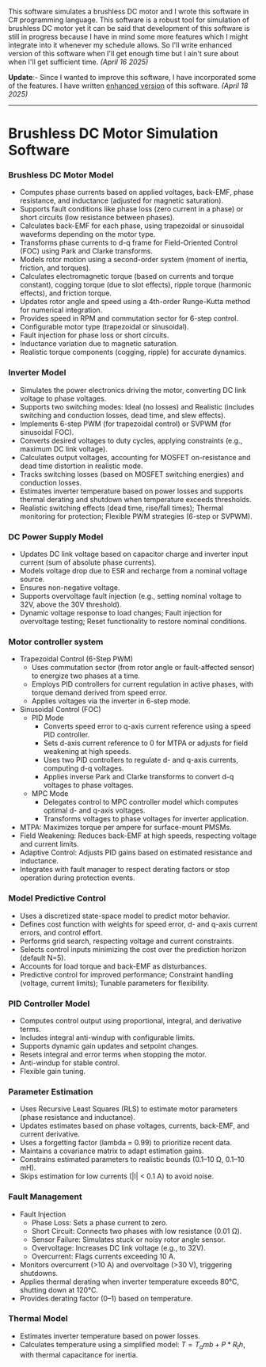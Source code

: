 This software simulates a brushless DC motor and I wrote this software in C# programming language. This software is a robust tool for simulation of brushless DC motor yet it can be said that development of this software is still in progress because I have in mind some more features which I might integrate into it whenever my schedule allows. 
So I'll write enhanced version of this software when I'll get enough time but I ain't sure about when I'll get sufficient time. _(April 16 2025)_

**Update**:- Since I wanted to improve this software, I have incorporated some of the features. I have written [enhanced version](https://github.com/KMORaza/Brushless_DC_Motor_Simulation_App/tree/main/Brushless%20DC%20Motor%20Simulation%20App/BrushlessDCMotorSimulation) of this software. _(April 18 2025)_

---

# Brushless DC Motor Simulation Software

### Brushless DC Motor Model
  * Computes phase currents based on applied voltages, back-EMF, phase resistance, and inductance (adjusted for magnetic saturation).
  * Supports fault conditions like phase loss (zero current in a phase) or short circuits (low resistance between phases).
  * Calculates back-EMF for each phase, using trapezoidal or sinusoidal waveforms depending on the motor type.
  * Transforms phase currents to d-q frame for Field-Oriented Control (FOC) using Park and Clarke transforms.
  * Models rotor motion using a second-order system (moment of inertia, friction, and torques).
  * Calculates electromagnetic torque (based on currents and torque constant), cogging torque (due to slot effects), ripple torque (harmonic effects), and friction torque.
  * Updates rotor angle and speed using a 4th-order Runge-Kutta method for numerical integration.
  * Provides speed in RPM and commutation sector for 6-step control.
  * Configurable motor type (trapezoidal or sinusoidal).
  * Fault injection for phase loss or short circuits.
  * Inductance variation due to magnetic saturation.
  * Realistic torque components (cogging, ripple) for accurate dynamics.
### Inverter Model
  * Simulates the power electronics driving the motor, converting DC link voltage to phase voltages.
  * Supports two switching modes: Ideal (no losses) and Realistic (includes switching and conduction losses, dead time, and slew effects).
  * Implements 6-step PWM (for trapezoidal control) or SVPWM (for sinusoidal FOC).
  * Converts desired voltages to duty cycles, applying constraints (e.g., maximum DC link voltage).
  * Calculates output voltages, accounting for MOSFET on-resistance and dead time distortion in realistic mode.
  * Tracks switching losses (based on MOSFET switching energies) and conduction losses.
  * Estimates inverter temperature based on power losses and supports thermal derating and shutdown when temperature exceeds thresholds.
  * Realistic switching effects (dead time, rise/fall times); Thermal monitoring for protection; Flexible PWM strategies (6-step or SVPWM).
### DC Power Supply Model
  * Updates DC link voltage based on capacitor charge and inverter input current (sum of absolute phase currents).
  * Models voltage drop due to ESR and recharge from a nominal voltage source.
  * Ensures non-negative voltage.
  * Supports overvoltage fault injection (e.g., setting nominal voltage to 32V, above the 30V threshold).
  * Dynamic voltage response to load changes; Fault injection for overvoltage testing; Reset functionality to restore nominal conditions.
### Motor controller system
  * Trapezoidal Control (6-Step PWM)
    * Uses commutation sector (from rotor angle or fault-affected sensor) to energize two phases at a time.
    * Employs PID controllers for current regulation in active phases, with torque demand derived from speed error.
    * Applies voltages via the inverter in 6-step mode.
  * Sinusoidal Control (FOC)
    * PID Mode
      * Converts speed error to q-axis current reference using a speed PID controller.
      * Sets d-axis current reference to 0 for MTPA or adjusts for field weakening at high speeds.
      * Uses two PID controllers to regulate d- and q-axis currents, computing d-q voltages.
      * Applies inverse Park and Clarke transforms to convert d-q voltages to phase voltages.
    * MPC Mode
      * Delegates control to MPC controller model which computes optimal d- and q-axis voltages.
      * Transforms voltages to phase voltages for inverter application.
  * MTPA: Maximizes torque per ampere for surface-mount PMSMs.
  * Field Weakening: Reduces back-EMF at high speeds, respecting voltage and current limits.
  * Adaptive Control: Adjusts PID gains based on estimated resistance and inductance.
  * Integrates with fault manager to respect derating factors or stop operation during protection events.
### Model Predictive Control
  * Uses a discretized state-space model to predict motor behavior.
  * Defines cost function with weights for speed error, d- and q-axis current errors, and control effort.
  * Performs grid search, respecting voltage and current constraints.
  * Selects control inputs minimizing the cost over the prediction horizon (default N=5).
  * Accounts for load torque and back-EMF as disturbances.
  * Predictive control for improved performance; Constraint handling (voltage, current limits); Tunable parameters for flexibility.
### PID Controller Model
  * Computes control output using proportional, integral, and derivative terms.
  * Includes integral anti-windup with configurable limits.
  * Supports dynamic gain updates and setpoint changes.
  * Resets integral and error terms when stopping the motor.
  * Anti-windup for stable control.
  * Flexible gain tuning.
### Parameter Estimation 
  * Uses Recursive Least Squares (RLS) to estimate motor parameters (phase resistance and inductance).
  * Updates estimates based on phase voltages, currents, back-EMF, and current derivative.
  * Uses a forgetting factor (lambda = 0.99) to prioritize recent data.
  * Maintains a covariance matrix to adapt estimation gains.
  * Constrains estimated parameters to realistic bounds (0.1–10 Ω, 0.1–10 mH).
  * Skips estimation for low currents (|I| < 0.1 A) to avoid noise.
### Fault Management 
  * Fault Injection
    * Phase Loss: Sets a phase current to zero.
    * Short Circuit: Connects two phases with low resistance (0.01 Ω).
    * Sensor Failure: Simulates stuck or noisy rotor angle sensor.
    * Overvoltage: Increases DC link voltage (e.g., to 32V).
    * Overcurrent: Flags currents exceeding 10 A.
  * Monitors overcurrent (>10 A) and overvoltage (>30 V), triggering shutdowns.
  * Applies thermal derating when inverter temperature exceeds 80°C, shutting down at 120°C.
  * Provides derating factor (0–1) based on temperature.  
### Thermal Model
  * Estimates inverter temperature based on power losses.
  * Calculates temperature using a simplified model: $T = T_amb + P * R_th$, with thermal capacitance for inertia.










